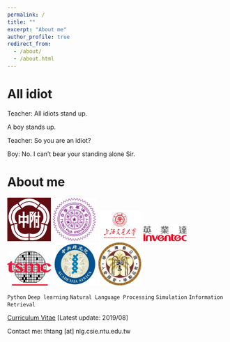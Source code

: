 ```yaml
---
permalink: /
title: ""
excerpt: "About me"
author_profile: true
redirect_from: 
  - /about/
  - /about.html
---
```


All idiot
======
Teacher: All idiots stand up.

A boy stands up.

Teacher: So you are an idiot?

Boy: No. I can’t bear your standing alone Sir. 

About me
======
<img src='/images/HSNU.png' width='100'>
<img src='/images/The_Logo_of_National_Tsing_Hua_University.png' width='100'>
<img src='/images/130.png' width='100'>
<img src='/images/logo_inventec.png' width='100'>
<img src='/images/tsmc.jpg' width='100'>
<img src='/images/sinica_logo.png' width='100'>
<img src='/images/Emblem72.jpg' width='100'>
<!-- <img src='/images/sign2-032a.png' width='100'> -->

```Python``` ```Deep learning``` ```Natural Language Processing``` ```Simulation``` ```Information Retrieval``` 

[Curriculum Vitae](http://thtang.github.io/files/Jason_Tang_Resume.pdf) [Latest update: 2019/08] 

Contact me: thtang [at] nlg.csie.ntu.edu.tw